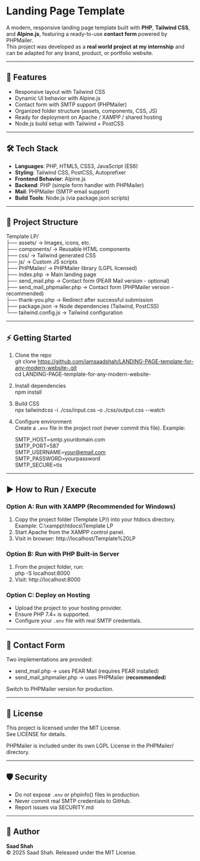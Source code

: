 # Landing Page Template

A modern, responsive landing page template built with **PHP**, **Tailwind CSS**, and **Alpine.js**, featuring a ready-to-use **contact form** powered by PHPMailer.  
This project was developed as a **real world project at my internship** and can be adapted for any brand, product, or portfolio website.

---

## 🚀 Features
- Responsive layout with Tailwind CSS
- Dynamic UI behavior with Alpine.js
- Contact form with SMTP support (PHPMailer)
- Organized folder structure (assets, components, CSS, JS)
- Ready for deployment on Apache / XAMPP / shared hosting
- Node.js build setup with Tailwind + PostCSS

---

## 🛠️ Tech Stack
- **Languages**: PHP, HTML5, CSS3, JavaScript (ES6)
- **Styling**: Tailwind CSS, PostCSS, Autoprefixer
- **Frontend Behavior**: Alpine.js
- **Backend**: PHP (simple form handler with PHPMailer)
- **Mail**: PHPMailer (SMTP email support)
- **Build Tools**: Node.js (via package.json scripts)

---

## 📂 Project Structure

Template LP/  
 ├── assets/             → Images, icons, etc.  
 ├── components/         → Reusable HTML components  
 ├── css/                → Tailwind generated CSS  
 ├── js/                 → Custom JS scripts  
 ├── PHPMailer/          → PHPMailer library (LGPL licensed)  
 ├── index.php           → Main landing page  
 ├── send_mail.php       → Contact form (PEAR Mail version - optional)  
 ├── send_mail_phpmailer.php → Contact form (PHPMailer version - recommended)  
 ├── thank-you.php       → Redirect after successful submission  
 ├── package.json        → Node dependencies (Tailwind, PostCSS)  
 └── tailwind.config.js  → Tailwind configuration  

---

## ⚡ Getting Started

1. Clone the repo  
   git clone https://github.com/iamsaadshah/LANDING-PAGE-template-for-any-modern-website-.git  
   cd LANDING-PAGE-template-for-any-modern-website-  

2. Install dependencies  
   npm install  

3. Build CSS  
   npx tailwindcss -i ./css/input.css -o ./css/output.css --watch  

4. Configure environment  
   Create a `.env` file in the project root (never commit this file). Example:  

   SMTP_HOST=smtp.yourdomain.com  
   SMTP_PORT=587  
   SMTP_USERNAME=your@email.com  
   SMTP_PASSWORD=yourpassword  
   SMTP_SECURE=tls  

---

## ▶️ How to Run / Execute

### Option A: Run with XAMPP (Recommended for Windows)
1. Copy the project folder (Template LP/) into your htdocs directory.  
   Example: C:\xampp\htdocs\Template LP  
2. Start Apache from the XAMPP control panel.  
3. Visit in browser: http://localhost/Template%20LP  

### Option B: Run with PHP Built-in Server
1. From the project folder, run:  
   php -S localhost:8000  
2. Visit: http://localhost:8000  

### Option C: Deploy on Hosting
- Upload the project to your hosting provider.  
- Ensure PHP 7.4+ is supported.  
- Configure your `.env` file with real SMTP credentials.  

---

## 📧 Contact Form
Two implementations are provided:  
- send_mail.php → uses PEAR Mail (requires PEAR installed)  
- send_mail_phpmailer.php → uses PHPMailer (**recommended**)  

Switch to PHPMailer version for production.

---

## 📜 License
This project is licensed under the MIT License.  
See LICENSE for details.  

PHPMailer is included under its own LGPL License in the PHPMailer/ directory.  

---

## 🛡️ Security
- Do not expose `.env` or phpinfo() files in production.  
- Never commit real SMTP credentials to GitHub.  
- Report issues via SECURITY.md  

---

## 👤 Author
**Saad Shah**  
© 2025 Saad Shah. Released under the MIT License.
